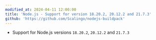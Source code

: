 ```yaml
---
modified_at: 2024-04-11 12:00:00
title: 'Node.js - Support for version 18.20.2, 20.12.2 and 21.7.3'
github: 'https://github.com/Scalingo/nodejs-buildpack'
---
```


- Support for Node.js versions `18.20.2`, `20.12.2` and `21.7.3`
